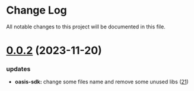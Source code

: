 
# Change Log

All notable changes to this project will be documented in this file.

# [0.0.2](https://github.com/okx/go-wallet-sdk) (2023-11-20)

### updates

- **oasis-sdk:** change some files name and remove some unused libs ([21](https://github.com/ewhal/go-wallet-sdk/pull/21))
